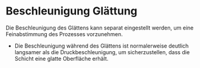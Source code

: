 Beschleunigung Glättung
====
Die Beschleunigung des Glättens kann separat eingestellt werden, um eine Feinabstimmung des Prozesses vorzunehmen.

* Die Beschleunigung während des Glättens ist normalerweise deutlich langsamer als die Druckbeschleunigung, um sicherzustellen, dass die Schicht eine glatte Oberfläche erhält.